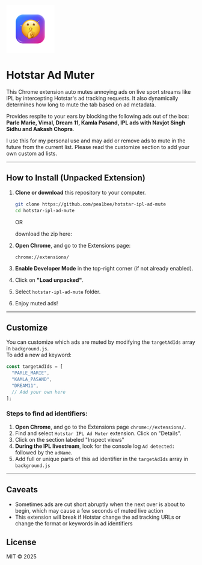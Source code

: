 ![HOTSTAR IPL AD Muter](128.png?raw=true) 

# Hotstar Ad Muter

This Chrome extension auto mutes annoying ads on live sport streams like IPL by intercepting Hotstar's ad tracking requests. It also dynamically determines how long to mute the tab based on ad metadata.

Provides respite to your ears by blocking the following ads out of the box: **Parle Marie, Vimal, Dream 11, Kamla Pasand, IPL ads with Navjot Singh Sidhu and Aakash Chopra**.

I use this for my personal use and may add or remove ads to mute in the future from the current list. Please read the customize section to add your own custom ad lists. 

---

## How to Install (Unpacked Extension)

1. **Clone or download** this repository to your computer.

   ```bash
   git clone https://github.com/pea1bee/hotstar-ipl-ad-mute
   cd hotstar-ipl-ad-mute
   ```

   OR

   download the zip here: 

2. **Open Chrome**, and go to the Extensions page:

   ```
   chrome://extensions/
   ```

3. **Enable Developer Mode** in the top-right corner (if not already enabled).

4. Click on **"Load unpacked"**.

5. Select `hotstar-ipl-ad-mute` folder.

6. Enjoy muted ads!

---

## Customize

You can customize which ads are muted by modifying the `targetAdIds` array in `background.js`.  
To add a new ad keyword:

```js
const targetAdIds = [
  "PARLE_MARIE",
  "KAMLA_PASAND",
  "DREAM11",
  // Add your own here
];
```

### Steps to find ad identifiers:
1. **Open Chrome**, and go to the Extensions page `chrome://extensions/`.
2. Find and select `Hotstar IPL Ad Muter` extension. Click on "Details".
3. Click on the section labeled "Inspect views"
4. **During the IPL livestream**, look for the console log `Ad detected:` followed by the `adName`.
5. Add full or unique parts of this ad identifier in the `targetAdIds` array in `background.js`

---

## Caveats
- Sometimes ads are cut short abruptly when the next over is about to begin, which may cause a few seconds of muted live action
- This extension will break if Hotstar change the ad tracking URLs or change the format or keywords in ad identifiers

## License

MIT © 2025

